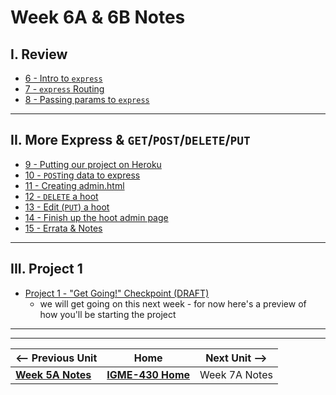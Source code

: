 # Week 6A & 6B Notes

## I. Review
- [6 - Intro to `express`](../exercises/6-intro-to-express.md)
- [7 - `express` Routing](../exercises/7-express-routing.md)
- [8 - Passing params to `express`](../exercises/8-passing-params-in-express.md)

---

## II. More Express & `GET`/`POST`/`DELETE`/`PUT`
- [9 - Putting our project on Heroku](../exercises/9-putting-project-on-heroku.md)
- [10 - `POST`ing data to express](../exercises/10-express-posting-data.md)
- [11 - Creating admin.html](../exercises/11-post-admin-page.md)
- [12 - `DELETE` a hoot](../exercises/12-delete-hoot-server-client.md)
- [13 - Edit (`PUT`) a hoot](../exercises/13-put-a-hoot.md)
- [14 - Finish up the hoot admin page](../exercises/14-finish-up-hoot-admin.md)
- [15 - Errata & Notes](../exercises/15-notes-and-errata.md)

---

## III. Project 1
- [Project 1 - "Get Going!" Checkpoint (DRAFT)](../projects/project-1-checkpoint.md)
  - we will get going on this next week - for now here's a preview of how you'll be starting the project

---
---

| <-- Previous Unit | Home | Next Unit -->
| --- | --- | --- 
|   [**Week 5A Notes**](05A.md)  |  [**IGME-430 Home**](../) | Week 7A Notes
